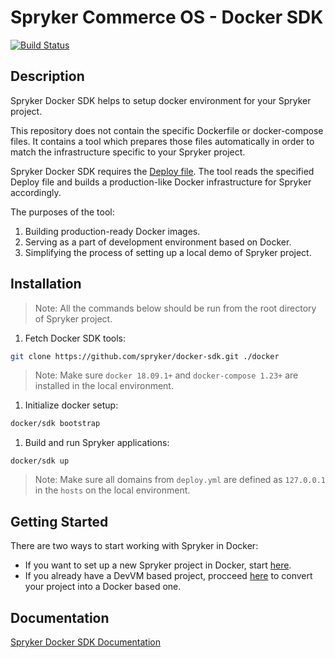 # Spryker Commerce OS - Docker SDK
[![Build Status](https://travis-ci.org/spryker/docker-sdk.svg)](https://travis-ci.org/spryker/docker-sdk)
​
## Description

Spryker Docker SDK helps to setup docker environment for your Spryker project.

This repository does not contain the specific Dockerfile or docker-compose files.
It contains a tool which prepares those files automatically in order to match the infrastructure specific to your Spryker project.

Spryker Docker SDK requires the [Deploy file](https://documentation.spryker.com/installation/spryker_in_docker/docker_sdk/deploy-file-reference-201907.htm).
The tool reads the specified Deploy file and builds a production-like Docker infrastructure for Spryker accordingly.

The purposes of the tool:

1. Building production-ready Docker images.
1. Serving as a part of development environment based on Docker.
1. Simplifying the process of setting up a local demo of Spryker project.

## Installation
> Note: All the commands below should be run from the root directory of Spryker project.

1. Fetch Docker SDK tools:
```bash
git clone https://github.com/spryker/docker-sdk.git ./docker
```

> Note: Make sure `docker 18.09.1+` and `docker-compose 1.23+` are installed in the local environment.

1. Initialize docker setup:

```bash
docker/sdk bootstrap
```

1. Build and run Spryker applications:
```
docker/sdk up
```

> Note: Make sure all domains from `deploy.yml` are defined as `127.0.0.1` in the `hosts` on the local environment.


## Getting Started

There are two ways to start working with Spryker in Docker:
* If you want to set up a new Spryker project in Docker, start [here](https://documentation.spryker.com/installation/spryker_in_docker/getting-started-with-docker-201907.htm).
* If you already have a DevVM based project, procceed [here](https://documentation.spryker.com/installation/spryker_in_docker/getting-started-with-docker-201907.htm) to convert your project into a Docker based one.



## Documentation

[Spryker Docker SDK Documentation](https://documentation.spryker.com/installation/spryker_in_docker/docker_sdk/docker-sdk-201907.htm)
